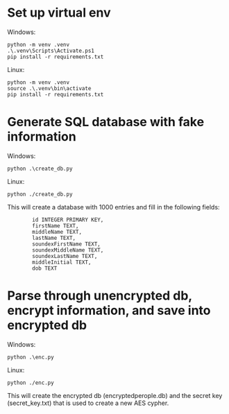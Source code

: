 # Set up virtual env
Windows:
```
python -m venv .venv 
.\.venv\Scripts\Activate.ps1
pip install -r requirements.txt
```

Linux:
```
python -m venv .venv 
source .\.venv\bin\activate
pip install -r requirements.txt
```
# Generate SQL database with fake information
Windows:
```
python .\create_db.py
```
Linux:
```
python ./create_db.py
```
This will create a database with 1000 entries and fill in the following fields:
```
        id INTEGER PRIMARY KEY,
        firstName TEXT,
        middleName TEXT,
        lastName TEXT,
        soundexFirstName TEXT,
        soundexMiddleName TEXT,
        soundexLastName TEXT,
        middleInitial TEXT,
        dob TEXT
```

# Parse through unencrypted db, encrypt information, and save into encrypted db
Windows:
```
python .\enc.py
```
Linux:
```
python ./enc.py
```
This will create the encrypted db (encryptedperople.db) and the secret key (secret_key.txt) that is used to create a new AES cypher.

#
